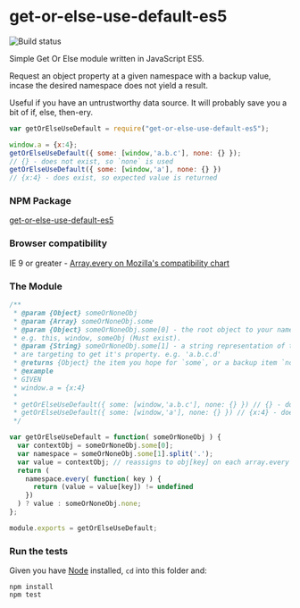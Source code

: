 # get-or-else-use-default-es5

![Build status](https://api.travis-ci.org/benbowes/get-or-else-use-default-es5.svg)

Simple Get Or Else module written in JavaScript ES5.

Request an object property at a given namespace with a backup value, incase the desired namespace does not yield a result.

Useful if you have an untrustworthy data source. It will probably save you a bit of if, else, then-ery.

```javascript
var getOrElseUseDefault = require("get-or-else-use-default-es5");

window.a = {x:4};
getOrElseUseDefault({ some: [window,'a.b.c'], none: {} });
// {} - does not exist, so `none` is used
getOrElseUseDefault({ some: [window,'a'], none: {} })
// {x:4} - does exist, so expected value is returned
```
### NPM Package
[get-or-else-use-default-es5](https://www.npmjs.com/package/get-or-else-use-default-es5)

### Browser compatibility
IE 9 or greater - [Array.every on Mozilla's compatibility chart](https://developer.mozilla.org/en/docs/Web/JavaScript/Reference/Global_Objects/Array/every#Browser_compatibility)

### The Module

```javascript
/**
 * @param {Object} someOrNoneObj
 * @param {Array} someOrNoneObj.some
 * @param {Object} someOrNoneObj.some[0] - the root object to your namespace.
 * e.g. this, window, someObj (Must exist).
 * @param {String} someOrNoneObj.some[1] - a string representation of the namespace you
 * are targeting to get it's property. e.g. 'a.b.c.d'
 * @returns {Object} the item you hope for `some`, or a backup item `none` if it does not exist.
 * @example
 * GIVEN
 * window.a = {x:4}
 *
 * getOrElseUseDefault({ some: [window,'a.b.c'], none: {} }) // {} - does not exist, so `none` is used
 * getOrElseUseDefault({ some: [window,'a'], none: {} }) // {x:4} - does exist, so expected value is returned
 */

var getOrElseUseDefault = function( someOrNoneObj ) {
  var contextObj = someOrNoneObj.some[0];
  var namespace = someOrNoneObj.some[1].split('.');
  var value = contextObj; // reassigns to obj[key] on each array.every iteration
  return (
    namespace.every( function( key ) {
      return (value = value[key]) != undefined
    })
  ) ? value : someOrNoneObj.none;
};

module.exports = getOrElseUseDefault;
```

### Run the tests
Given you have [Node](https://nodejs.org/en/) installed, `cd` into this folder and:
```
npm install
npm test

```
